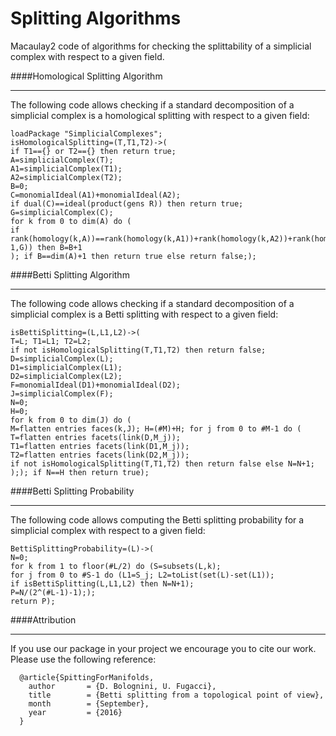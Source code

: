 # Splitting Algorithms
Macaulay2 code of algorithms for checking the splittability of a simplicial complex with respect to a given field.

####Homological Splitting Algorithm 
***

The following code allows checking if a standard decomposition of a simplicial complex is a homological splitting with respect to a given field:

```
loadPackage "SimplicialComplexes";
isHomologicalSplitting=(T,T1,T2)->(
if T1=={} or T2=={} then return true;
A=simplicialComplex(T);
A1=simplicialComplex(T1);
A2=simplicialComplex(T2);
B=0;
C=monomialIdeal(A1)+monomialIdeal(A2);
if dual(C)==ideal(product(gens R)) then return true;
G=simplicialComplex(C);
for k from 0 to dim(A) do (
if rank(homology(k,A))==rank(homology(k,A1))+rank(homology(k,A2))+rank(homology(k-1,G)) then B=B+1
); if B==dim(A)+1 then return true else return false;);
```

####Betti Splitting Algorithm 
***

The following code allows checking if a standard decomposition of a simplicial complex is a Betti splitting with respect to a given field:

```
isBettiSplitting=(L,L1,L2)->(
T=L; T1=L1; T2=L2;
if not isHomologicalSplitting(T,T1,T2) then return false;
D=simplicialComplex(L);
D1=simplicialComplex(L1);
D2=simplicialComplex(L2);
F=monomialIdeal(D1)+monomialIdeal(D2);
J=simplicialComplex(F);
N=0;
H=0;
for k from 0 to dim(J) do (
M=flatten entries faces(k,J); H=(#M)+H; for j from 0 to #M-1 do (
T=flatten entries facets(link(D,M_j));
T1=flatten entries facets(link(D1,M_j));
T2=flatten entries facets(link(D2,M_j));
if not isHomologicalSplitting(T,T1,T2) then return false else N=N+1;
);); if N==H then return true);
```

####Betti Splitting Probability 
***

The following code allows computing the Betti splitting probability for a simplicial complex with respect to a given field:

```
BettiSplittingProbability=(L)->(
N=0;
for k from 1 to floor(#L/2) do (S=subsets(L,k);
for j from 0 to #S-1 do (L1=S_j; L2=toList(set(L)-set(L1)); 
if isBettiSplitting(L,L1,L2) then N=N+1);
P=N/(2^(#L-1)-1););
return P);
```

####Attribution
***

If you use our package in your project we encourage you to cite our work.
Please use the following reference:

```
  @article{SpittingForManifolds,
    author       = {D. Bolognini, U. Fugacci},
    title        = {Betti splitting from a topological point of view},
    month        = {September},
    year         = {2016}
  }
```
